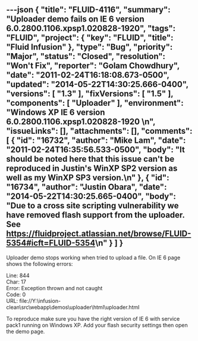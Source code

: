 ---json
{
  "title": "FLUID-4116",
  "summary": "Uploader demo fails on IE 6 version 6.0.2800.1106.xpsp1.020828-1920",
  "tags": "FLUID",
  "project": {
    "key": "FLUID",
    "title": "Fluid Infusion"
  },
  "type": "Bug",
  "priority": "Major",
  "status": "Closed",
  "resolution": "Won't Fix",
  "reporter": "Golam Chowdhury",
  "date": "2011-02-24T16:18:08.673-0500",
  "updated": "2014-05-22T14:30:25.666-0400",
  "versions": [
    "1.3"
  ],
  "fixVersions": [
    "1.5"
  ],
  "components": [
    "Uploader"
  ],
  "environment": "Windows XP IE 6 version 6.0.2800.1106.xpsp1.020828-1920&#x20;\n",
  "issueLinks": [],
  "attachments": [],
  "comments": [
    {
      "id": "16732",
      "author": "Mike Lam",
      "date": "2011-02-24T16:35:56.533-0500",
      "body": "It should be noted here that this issue can't be reproduced in Justin's WinXP SP2 version as well as my WinXP SP3 version.\n"
    },
    {
      "id": "16734",
      "author": "Justin Obara",
      "date": "2014-05-22T14:30:25.665-0400",
      "body": "Due to a cross site scripting vulnerability we have removed flash support from the uploader. See <https://fluidproject.atlassian.net/browse/FLUID-5354#icft=FLUID-5354>\n"
    }
  ]
}
---
Uploader demo stops working when tried to upload a file. On IE 6 page shows the following errors:

Line: 844\
Char: 17\
Error: Exception thrown and not caught\
Code: 0\
URL: file://Y:\infusion-clean\src\webapp\demos\uploader\html\uploader.html

To reproduce make sure you have the right version of IE 6 with service pack1 running on Windows XP. Add your flash security settings then open the demo page.&#x20;

        